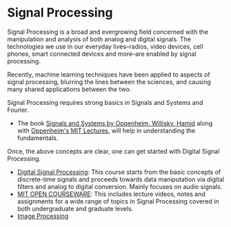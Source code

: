 # Signal Processing
Signal Processing is a broad and evergrowing field concerned with the manipulation and analysis of both analog and digital signals. The technologies we use in our everyday lives–radios, video devices, cell phones, smart connected devices and more–are enabled by signal processing. 

Recently, machine learning techniques have been applied to aspects of signal processing, blurring the lines between the sciences, and causing many shared 
applications between the two.

Signal Processing requires strong basics in Signals and Systems and Fourier.
* The book [Signals and Systems by Oppenheim, Willisky, Hamid](https://github.com/poorvishm/acm-digital-library/blob/517e29fcb3c91519c8ea2beeabf0e319423b27a2/Signal%20Processing/Resources/Signals%20and%20Systems.pdf) along with [Oppenheim's MIT Lectures](https://ocw.mit.edu/resources/res-6-007-signals-and-systems-spring-2011/video-lectures/), will help in understanding the fundamentals. 

Once, the above concepts are clear, one can get started with Digital Signal Processing.
* [Digital Signal Processing](https://www.coursera.org/specializations/digital-signal-processing): This course starts from the basic concepts of discrete-time signals 
and proceeds towards data maniputation via digital filters and analog to digital conversion. Mainly focuses on audio signals. 
* [MIT OPEN COURSEWARE](https://ocw.mit.edu/courses/find-by-topic/#cat=engineering&subcat=electricalengineering&spec=signalprocessing): This includes lecture videos, 
notes and assignments for a wide range of topics in Signal Processing covered in both undergraduate and graduate levels.
* [Image Processing](https://github.com/poorvishm/acm-digital-library/tree/main/Signal%20Processing/Image%20Processing)
 
